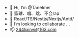 - 👋 Hi, I’m @Tanelmer
- 👀 篮球、唱、跳、不会rap
- 🌱 React/TS/Nestjs/Nextjs/Antd/
- 💞️ I’m looking to collaborate ...
- 📫 244lixinyi@163.com

<!---
Tanelmer/Tanelmer is a ✨ special ✨ repository because its `README.md` (this file) appears on your GitHub profile.
You can click the Preview link to take a look at your changes.
--->

